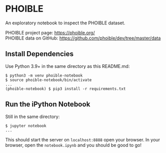 # PHOIBLE

An exploratory notebook to inspect the PHOIBLE dataset.

PHOIBLE project page: https://phoible.org/  
PHOIBLE data on GitHub: https://github.com/phoible/dev/tree/master/data

## Install Dependencies

Use Python 3.9+ in the same directory as this README.md:

```
$ python3 -m venv phoible-notebook
$ source phoible-notebook/bin/activate
...
(phoible-notebook) $ pip3 install -r requirements.txt
```

## Run the iPython Notebook

Still in the same directory:

```
$ jupyter notebook
...
```

This should start the server on `localhost:8888` open your browser.  In your browser, open the `notebook.ipynb` and you should be good to go!